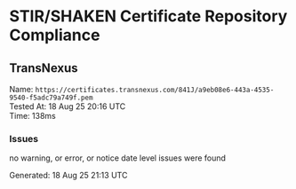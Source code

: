 # STIR/SHAKEN Certificate Repository Compliance

## TransNexus

Name: `https://certificates.transnexus.com/841J/a9eb08e6-443a-4535-9540-f5adc79a749f.pem`\
Tested At: 18 Aug 25 20:16 UTC\
Time: 138ms

### Issues

no warning, or error, or notice date level issues were found

Generated: 18 Aug 25 21:13 UTC